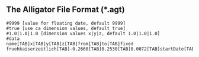 ## The Alligator File Format (\*.agt)

    #9999 [value for floating date, default 9999]
    #true [use ca dimension values, default true]
    #1.0|1.0|1.0 [dimension values x|y|z, default 1.0|1.0|1.0]
    #data
    name[TAB]x[TAB]y[TAB]z[TAB]from[TAB]to[TAB]fixed
    fruehkaiserzeitlich[TAB]-0.2660[TAB]0.2530[TAB]0.0072[TAB]startDate[TAB]endDate[TAB]fixed/floating